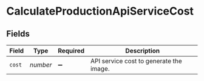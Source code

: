 # CalculateProductionApiServiceCost


## Fields

| Field                                   | Type                                    | Required                                | Description                             |
| --------------------------------------- | --------------------------------------- | --------------------------------------- | --------------------------------------- |
| `cost`                                  | *number*                                | :heavy_minus_sign:                      | API service cost to generate the image. |